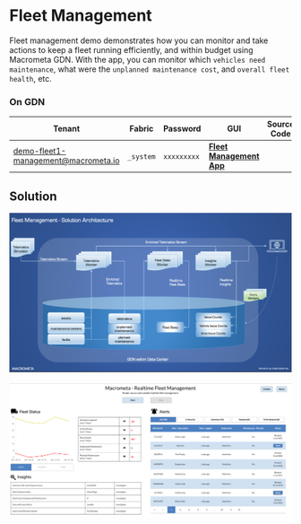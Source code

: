 # Fleet Management

Fleet management demo demonstrates how you can monitor and take actions to keep a fleet running efficiently, and within budget using Macrometa GDN. With the app, you can monitor which `vehicles need maintenance`, what were the `unplanned maintenance cost`, and `overall fleet health`, etc.
### On GDN

| **Tenant** | **Fabric** | **Password** | **GUI** | **Source Code**|
|----------- |----------|-----------|--------------|-----------|
| demo-fleet1-management@macrometa.io | `_system` | `xxxxxxxxx` | [**Fleet Management App**](https://macrometacorp.github.io/demo-fleet-management/) | |


## Solution

![Fleet Management Architecture](images/fleet-management-architecture.png)
<br/><br/>
![Fleet Management](images/fleet-management.png)


